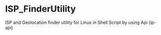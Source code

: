# ISP_FinderUtility
ISP and Geolocation finder utility for Linux in Shell Script by using Api (ip-api)
